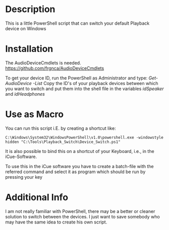 # Description
This is a little PowerShell script that can switch your default Playback device on Windows

# Installation
The AudioDeviceCmdlets is needed.
https://github.com/frgnca/AudioDeviceCmdlets

To get your device ID, run the PowerShell as Administrator and type: *Get-AudioDevice -List*
Copy the ID's of your playback devices between which you want to switch and put them into the shell file in the variables *idSpeaker* and *idHeadphones*

# Use as Macro
You can run this script i.E. by creating a shortcut like:

```
C:\Windows\System32\WindowsPowerShell\v1.0\powershell.exe -windowstyle hidden "C:\Tools\Playback_Switch\Device_Switch.ps1"
```

It is also possible to bind this on a shortcut of your Keyboard, i.e., in the iCue-Software.

To use this in the iCue software you have to create a batch-file with the referred command and select it as program which should be run by pressing your key

# Additional Info
I am not really familiar with PowerShell, there may be a better or cleaner solution to switch between the devices.
I just want to save somebody who may have the same idea to create his own script.
